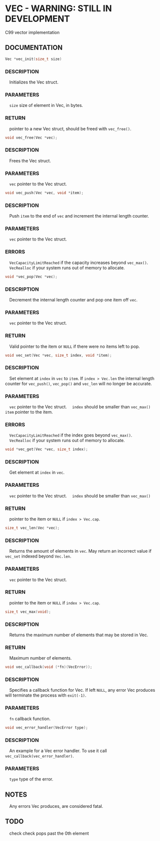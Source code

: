 # VEC - WARNING: STILL IN DEVELOPMENT
C99 vector implementation

## DOCUMENTATION
```c
Vec *vec_init(size_t size)
```
### DESCRIPTION
&emsp;Initializes the Vec struct.
### PARAMETERS
&emsp;`size` size of element in Vec, in bytes.
### RETURN
&emsp;pointer to a new Vec struct, should be freed with `vec_free()`.

```c
void vec_free(Vec *vec);
```
### DESCRIPTION
&emsp;Frees the Vec struct.
### PARAMETERS
&emsp;`vec` pointer to the Vec struct.

```c
void vec_push(Vec *vec, void *item);
```
### DESCRIPTION
&emsp;Push `item` to the end of `vec` and increment the internal length counter.
### PARAMETERS
&emsp;`vec` pointer to the Vec struct.
### ERRORS
&emsp;`VecCapacityLimitReached` if the capacity increases beyond `vec_max()`.<br>
&emsp;`VecRealloc` if your system runs out of memory to allocate.

```c
void *vec_pop(Vec *vec);
```
### DESCRIPTION
&emsp;Decrement the internal length counter and pop one item off `vec`.
### PARAMETERS
&emsp;`vec` pointer to the Vec struct.
### RETURN
&emsp;Valid pointer to the item or `NULL` if there were no items left to pop.

```c
void vec_set(Vec *vec, size_t index, void *item);
```
### DESCRIPTION
&emsp;Set element at `index` in `vec` to `item`. If `index > Vec.len` the
internal length counter for `vec_push()`, `vec_pop()` and `vec_len` will no longer
be accurate.
### PARAMETERS
&emsp;`vec` pointer to the Vec struct.
&emsp;`index` should be smaller than `vec_max()`
&emsp;`item` pointer to the item.

### ERRORS
&emsp;`VecCapacityLimitReached` if the index goes beyond `vec_max()`.<br>
&emsp;`VecRealloc` if your system runs out of memory to allocate.

```c
void *vec_get(Vec *vec, size_t index);
```
### DESCRIPTION
&emsp;Get element at `index` in `vec`.
### PARAMETERS
&emsp;`vec` pointer to the Vec struct.
&emsp;`index` should be smaller than `vec_max()`
### RETURN
&emsp;pointer to the item or `NULL` if `index > Vec.cap`.

```c
size_t vec_len(Vec *vec);
```
### DESCRIPTION
&emsp;Returns the amount of elements in `vec`. May return an incorrect value if
`vec_set` indexed beyond `Vec.len`.
### PARAMETERS
&emsp;`vec` pointer to the Vec struct.
### RETURN
&emsp;pointer to the item or `NULL` if `index > Vec.cap`.

```c
size_t vec_max(void);
```
### DESCRIPTION
&emsp;Returns the maximum number of elements that may be stored in Vec.
### RETURN
&emsp;Maximum number of elements.

```c
void vec_callback(void (*fn)(VecError));
```
### DESCRIPTION
&emsp;Specifies a callback function for Vec. If left `NULL`, any error Vec produces
will terminate the process with `exit(-1)`.
### PARAMETERS
&emsp;`fn` callback function.

```c
void vec_error_handler(VecError type);
```
### DESCRIPTION
&emsp;An example for a Vec error handler. To use it call `vec_callback(vec_error_handler)`.
### PARAMETERS
&emsp;`type` type of the error.

## NOTES
&emsp;Any errors Vec produces, are considered fatal.

## TODO
&emsp;check check pops past the 0th element